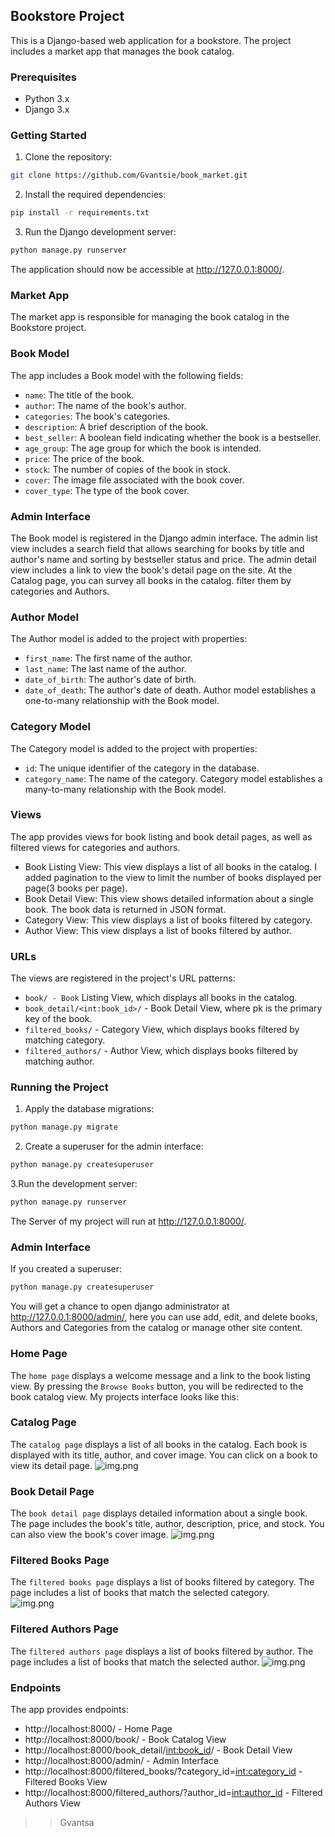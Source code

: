 ## Bookstore Project
This is a Django-based web application for a bookstore. The project includes a market app that manages the book catalog.

### Prerequisites
- Python 3.x
- Django 3.x


### Getting Started
1. Clone the repository:
```bash
git clone https://github.com/Gvantsie/book_market.git
```
2. Install the required dependencies:
```bash
pip install -r requirements.txt
```
3. Run the Django development server:
```bash
python manage.py runserver
```
The application should now be accessible at http://127.0.0.1:8000/.

### Market App
The market app is responsible for managing the book catalog in the Bookstore project.

### Book Model   
The app includes a Book model with the following fields:

- `name`: The title of the book.
- `author`: The name of the book's author.
- `categories`: The book's categories.
- `description`: A brief description of the book.
- `best_seller`: A boolean field indicating whether the book is a bestseller.
- `age_group`: The age group for which the book is intended.
- `price`: The price of the book.
- `stock`: The number of copies of the book in stock.
- `cover`: The image file associated with the book cover.
- `cover_type`: The type of the book cover.

### Admin Interface
The Book model is registered in the Django admin interface. The admin list view includes a search field that allows 
searching for books by title and author's name and sorting by bestseller status and price. The admin detail view 
includes a link to view the book's detail page on the site. At the Catalog page, you can survey all books in the catalog.
filter them by categories and Authors.

### Author Model
The Author model is added to the project with properties:

- `first_name`: The first name of the author.
- `last_name`: The last name of the author.
- `date_of_birth`: The author's date of birth.
- `date_of_death`: The author's date of death.
Author model establishes a one-to-many relationship with the Book model.

### Category Model
The Category model is added to the project with properties:

- `id`: The unique identifier of the category in the database.
- `category_name`: The name of the category.
Category model establishes a many-to-many relationship with the Book model.

### Views
The app provides views for book listing and book detail pages, as well as filtered views for categories and authors.

- Book Listing View: This view displays a list of all books in the catalog. I added pagination to the view to limit the 
number of books displayed per page(3 books per page).
- Book Detail View: This view shows detailed information about a single book. The book data is returned in JSON format.
- Category View: This view displays a list of books filtered by category.
- Author View: This view displays a list of books filtered by author.

### URLs
The views are registered in the project's URL patterns:

- `book/ - Book` Listing View, which displays all books in the catalog.
- `book_detail/<int:book_id>/` - Book Detail View, where pk is the primary key of the book. 
- `filtered_books/` - Category View, which displays books filtered by matching category.
- `filtered_authors/` - Author View, which displays books filtered by matching author.

### Running the Project
1. Apply the database migrations:
```bash
python manage.py migrate
```
2. Create a superuser for the admin interface:
```bash
python manage.py createsuperuser
```
3.Run the development server:
```bash
python manage.py runserver
```
The Server of my project will run at http://127.0.0.1:8000/.

### Admin Interface
If you created a superuser:
```bash
python manage.py createsuperuser
```
You will get a chance to open django administrator at http://127.0.0.1:8000/admin/, here you can use add, edit, and 
delete books, Authors and Categories from the catalog or manage other site content.

### Home Page
The `home page` displays a welcome message and a link to the book listing view.
By pressing the `Browse Books` button, you will be redirected to the book catalog view.
My projects interface looks like this:   


### Catalog Page
The `catalog page` displays a list of all books in the catalog. Each book is displayed with its title, 
author, and cover image.
You can click on a book to view its detail page.
![img.png](media/img.png)

### Book Detail Page
The `book detail page` displays detailed information about a single book. The page includes the book's title, author, 
description, price, and stock. You can also view the book's cover image.
![img.png](media/img1.png)

### Filtered Books Page
The `filtered books page` displays a list of books filtered by category. The page includes a list of books that match the selected category.   
![img.png](media/img2.png)

### Filtered Authors Page
The `filtered authors page` displays a list of books filtered by author. The page includes a list of books that match the selected author.
![img.png](media/img3.png)

### Endpoints
The app provides endpoints:
- http://localhost:8000/ - Home Page
- http://localhost:8000/book/ - Book Catalog View
- http://localhost:8000/book_detail/<int:book_id>/ - Book Detail View
- http://localhost:8000/admin/ - Admin Interface
- http://localhost:8000/filtered_books/?category_id=<int:category_id> - Filtered Books View
- http://localhost:8000/filtered_authors/?author_id=<int:author_id> - Filtered Authors View


>>Gvantsa